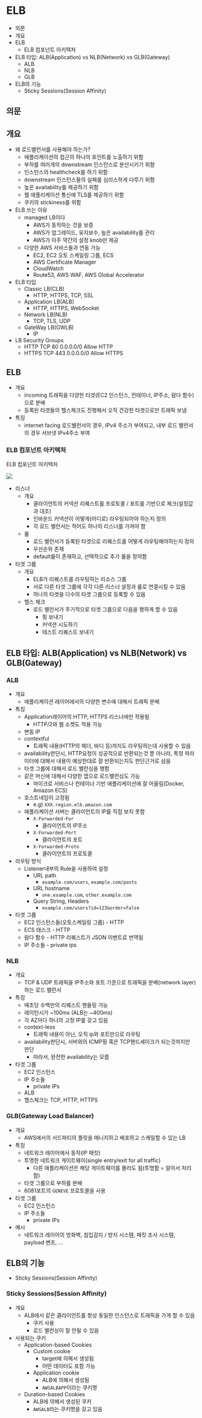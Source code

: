 # ELB

- 의문
- 개요
- ELB
  - ELB 컴포넌트 아키텍처
- ELB 타입: ALB(Application) vs NLB(Network) vs GLB(Gateway)
  - ALB
  - NLB
  - GLB
- ELB의 기능
  - Sticky Sessions(Session Affinity)

## 의문

## 개요

- 왜 로드밸런서를 사용해야 하는가?
  - 애플리케이션의 접근의 하나의 포인트를 노출하기 위함
  - 부하를 여러개의 downstream 인스턴스로 분산시키기 위함
  - 인스턴스의 healthcheck를 하기 위함
  - downstream 인스턴스들의 실패를 심리스하게 다루기 위함
  - 높은 availability를 제공하기 위함
  - 웹 애플리케이션 통신에 TLS를 제공하기 위함
  - 쿠키의 stickiness를 위함
- ELB 쓰는 이유
  - managed LB이다
    - AWS가 동작하는 것을 보증
    - AWS가 업그레이드, 유지보수, 높은 availability를 관리
    - AWS가 아주 약간의 설정 knob만 제공
  - 다양한 AWS 서비스들과 연동 가능
    - EC2, EC2 오토 스케일링 그룹, ECS
    - AWS Certificate Manager
    - CloudWatch
    - Route53, AWS WAF, AWS Global Accelerator
- ELB 타입
  - Classic LB(CLB)
    - HTTP, HTTPS, TCP, SSL
  - Application LB(ALB)
    - HTTP, HTTPS, WebSocket
  - Network LB(NLB)
    - TCP, TLS, UDP
  - GateWay LB(GWLB)
    - IP
- LB Security Groups
  - HTTP TCP 80 0.0.0.0/0 Allow HTTP
  - HTTPS TCP 443 0.0.0.0/0 Allow HTTPS

## ELB

- 개요
  - incoming 트래픽을 다양한 타겟(EC2 인스턴스, 컨테이너, IP주소, 람다 함수)으로 분배
  - 등록된 타겟들의 헬스체크도 진행해서 오직 건강한 타겟으로만 트래픽 보냄
- 특징
  - internet facing 로드밸런서의 경우, IPv4 주소가 부여되고, 내부 로드 밸런서의 경우 서브넷 IPv4주소 부여

### ELB 컴포넌트 아키텍처

ELB 컴포넌트 아키텍처

![](./images/LB/elb_components_architecture1.png)

- 리스너
  - 개요
    - 클라이언트의 커넥션 리퀘스트를 프로토콜 / 포트를 기반으로 체크(설정값과 대조)
    - 인바운드 커넥션이 어떻게(어디로) 라우팅되어야 하는지 정의
    - 각 로드 밸런서는 적어도 하나의 리스너를 가져야 함
  - 룰
    - 로드 밸런서가 등록된 타겟으로 리퀘스트를 어떻게 라우팅해야하는지 정의
    - 우선순위 존재
    - default룰이 존재하고, 선택적으로 추가 룰을 정의함
- 타겟 그룹
  - 개요
    - ELB가 리퀘스트를 라우팅하는 리소스 그룹
    - 서로 다른 타겟 그룹에 각각 다른 리스너 설정과 룰로 연결시킬 수 있음
    - 하나의 타겟을 다수의 타겟 그룹으로 등록할 수 있음
  - 헬스 체크
    - 로드 밸런서가 주기적으로 타겟 그룹으로 다음을 행하게 할 수 있음
      - 핑 보내기
      - 커넥션 시도하기
      - 테스트 리퀘스트 보내기

## ELB 타입: ALB(Application) vs NLB(Network) vs GLB(Gateway)

### ALB

- 개요
  - 애플리케이션 레이어에서의 다양한 변수에 대해서 트래픽 분배
- 특징
  - Application레이어의 HTTP, HTTPS 리스너에만 적용됨
    - HTTP/2와 웹 소켓도 적용 가능
  - 변동 IP
  - contextful
    - 트래픽 내용(HTTP의 헤더, 바디 등)까지도 라우팅하는데 사용할 수 있음
  - availability판단시, HTTP요청이 성공적으로 반환되는것 뿐 아니라, 특정 파라미터에 대해서 내용이 예상한대로 잘 반환되는지도 판단근거로 삼음
  - 타겟 그룹에 대해서 로드 밸런싱을 행함
  - 같은 머신에 대해서 다양한 앱으로 로드밸런싱도 가능
    - 마이크로 서비스나 컨테이너 기반 애플리케이션에 잘 어울림(Docker, Amazon ECS)
  - 호스트네임이 고정됨
    - e.g) `XXX.region.elb.amazon.com`
  - 애플리케이션 서버는 클라이언트의 IP를 직접 보지 못함
    - `X-Forwarded-For`
      - 클라이언트의 IP주소
    - `X-Forwarded-Port`
      - 클라이언트의 포트
    - `X-Forwarded-Proto`
      - 클라이언트의 프로토콜
- 라우팅 방식
  - Listener내부의 Rule을 사용하여 설정
    - URL path
      - `example.com/users`, `example.com/posts`
    - URL hostname
      - `one.example.com`, `other.example.com`
    - Query String, Headers
      - `example.com/users?id=123&order=false`
- 타겟 그룹
  - EC2 인스턴스들(오토스케일링 그룹) - HTTP
  - ECS 태스크 - HTTP
  - 람다 함수 - HTTP 리퀘스트가 JSON 이벤트로 번역됨
  - IP 주소들 - private ips

### NLB

- 개요
  - TCP & UDP 트래픽을 IP주소와 포트 기준으로 트래픽을 분배(network layer)하는 로드 밸런서
- 특징
  - 매초당 수백만의 리퀘스트 핸들링 가능
  - 레이턴시가 ~100ms (ALB는 ~400ms)
  - 각 AZ마다 하나의 고정 IP를 갖고 있음
  - context-less
    - 트래픽 내용이 아닌, 오직 ip와 포트만으로 라우팅
  - availability판단시, 서버와의 ICMP핑 혹은 TCP핸드셰이크가 되는것까지만 판단
    - 따라서, 완전한 availability는 모름
- 타겟 그룹
  - EC2 인스턴스
  - IP 주소들
    - private IPs
  - ALB
  - 헬스체크는 TCP, HTTP, HTTPS

### GLB(Gateway Load Balancer)

- 개요
  - AWS에서의 서드파티의 플릿을 매니지하고 배포하고 스케일할 수 있는 LB
- 특징
  - 네트워크 레이어에서 동작(IP 패킷)
  - 투명한 네트워크 게이트웨이(single entry/exit for all traffic)
    - 다른 애플리케이션은 해당 게이트웨이를 몰라도 됨(투명함 = 알아서 처리함)
  - 타겟 그룹으로 부하를 분배
  - 6081포트의 `GENEVE` 프로토콜을 사용
- 타겟 그룹
  - EC2 인스턴스
  - IP 주소들
    - private IPs
- 예시
  - 네트워크 레이어의 방화벽, 침입감지 / 방지 시스템, 패킷 조사 시스템, payload 변조, ...

## ELB의 기능

- Sticky Sessions(Session Affinity)

### Sticky Sessions(Session Affinity)

- 개요
  - ALB에서 같은 클라이언트를 항상 동일한 인스턴스로 트래픽을 가게 할 수 있음
    - 쿠키 사용
    - 로드 밸런싱이 잘 안될 수 있음
- 사용되는 쿠키
  - Application-based Cookies
    - Custom cookie
      - target에 의해서 생성됨
      - 어떤 데이터도 포함 가능
    - Application cookie
      - ALB에 의해서 생성됨
      - `AWSALBAPP`이라는 쿠키명
  - Duration-based Cookies
    - ALB에 의해서 생성된 쿠키
    - `AWSALB`라는 쿠키명을 갖고 있음
